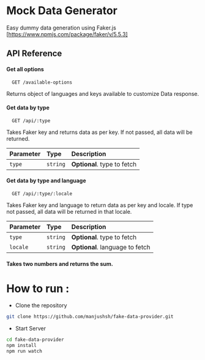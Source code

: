 # Mock Data Generator
Easy dummy data generation using Faker.js [https://www.npmjs.com/package/faker/v/5.5.3]

## API Reference

#### Get all options

```https
  GET /available-options
```
Returns object of languages and keys available to customize Data response.

#### Get data by type

```https
  GET /api/:type
```
Takes Faker key and returns data as per key. If not passed, all data will be returned.

| Parameter | Type     | Description                       |
| :-------- | :------- | :-------------------------------- |
| `type`    | `string` | **Optional**. type to fetch       |


#### Get data by type and language

```https
  GET /api/:type/:locale
```
Takes Faker key and language to return data as per key and locale. If type not passed, all data will be returned in that locale.

| Parameter | Type     | Description                       |
| :-------- | :------- | :-------------------------------- |
| `type`    | `string` | **Optional**. type to fetch       |
| `locale`  | `string` | **Optional**. language to fetch   |   

#### Takes two numbers and returns the sum.

# How to run :
- Clone the repository

```bash
git clone https://github.com/manjushsh/fake-data-provider.git
```

- Start Server

```bash
cd fake-data-provider
npm install
npm run watch
```
